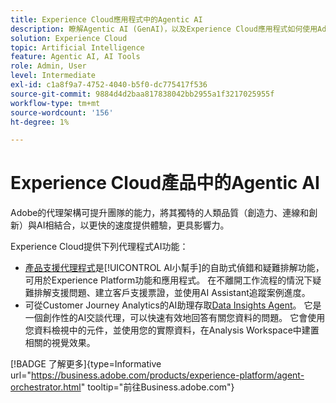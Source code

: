 ```yaml
---
title: Experience Cloud應用程式中的Agentic AI
description: 瞭解Agentic AI (GenAI)，以及Experience Cloud應用程式如何使用Adobe的代理架構。
solution: Experience Cloud
topic: Artificial Intelligence
feature: Agentic AI, AI Tools
role: Admin, User
level: Intermediate
exl-id: c1a8f9a7-4752-4040-b5f0-dc775417f536
source-git-commit: 9884d4d2baa817838042bb2955a1f3217025955f
workflow-type: tm+mt
source-wordcount: '156'
ht-degree: 1%

---
```


# Experience Cloud產品中的Agentic AI

Adobe的代理架構可提升團隊的能力，將其獨特的人類品質（創造力、連線和創新）與AI相結合，以更快的速度提供體驗，更具影響力。

Experience Cloud提供下列代理程式AI功能：

* [產品支援代理程式](https://experienceleague.adobe.com/zh-hant/docs/experience-platform/ai-assistant/new-features/customer-support)是[!UICONTROL AI小幫手]的自助式偵錯和疑難排解功能，可用於Experience Platform功能和應用程式。 在不離開工作流程的情況下疑難排解支援問題、建立客戶支援票證，並使用AI Assistant追蹤案例進度。
* 可從Customer Journey Analytics的AI助理存取[Data Insights Agent](https://experienceleague.adobe.com/zh-hant/docs/analytics-platform/using/cja-overview/cja-b2c-overview/data-analysis-ai)。 它是一個創作性的AI交談代理，可以快速有效地回答有關您資料的問題。 它會使用您資料檢視中的元件，並使用您的實際資料，在Analysis Workspace中建置相關的視覺效果。

[!BADGE 了解更多]{type=Informative url="https://business.adobe.com/products/experience-platform/agent-orchestrator.html" tooltip="前往Business.adobe.com"}

